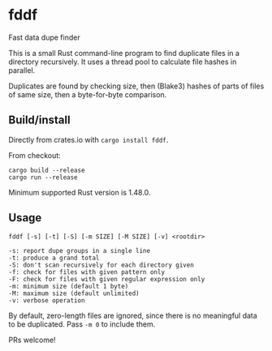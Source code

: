 # fddf
Fast data dupe finder

This is a small Rust command-line program to find duplicate files in a directory
recursively.  It uses a thread pool to calculate file hashes in parallel.

Duplicates are found by checking size, then (Blake3) hashes of parts of files of
same size, then a byte-for-byte comparison.

## Build/install

Directly from crates.io with `cargo install fddf`.

From checkout:
```
cargo build --release
cargo run --release
```

Minimum supported Rust version is 1.48.0.

## Usage

```
fddf [-s] [-t] [-S] [-m SIZE] [-M SIZE] [-v] <rootdir>

-s: report dupe groups in a single line
-t: produce a grand total
-S: don't scan recursively for each directory given
-f: check for files with given pattern only
-F: check for files with given regular expression only
-m: minimum size (default 1 byte)
-M: maximum size (default unlimited)
-v: verbose operation
```

By default, zero-length files are ignored, since there is no meaningful data to
be duplicated.  Pass `-m 0` to include them.

PRs welcome!
